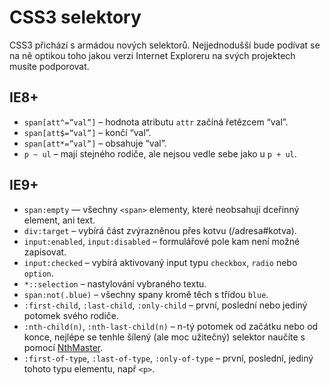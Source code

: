 CSS3 selektory
==============

CSS3 přichází s armádou nových selektorů. Nejjednodušší bude podívat se na ně optikou toho jakou verzi Internet Exploreru na svých projektech musíte podporovat.


IE8+
----

* `span[att^=”val”]` – hodnota atributu `attr` začíná řetězcem “val”.
* `span[att$=”val”]` – končí “val”.
* `span[att*=”val”]` – obsahuje “val”.
* `p ~ ul` – mají stejného rodiče, ale nejsou vedle sebe jako u `p + ul`.
  

IE9+
----

* `span:empty` — všechny `<span>` elementy, které neobsahují dceřinný element, ani text.
* `div:target` – vybírá část zvýrazněnou přes kotvu (/adresa#kotva).
* `input:enabled`, `input:disabled` – formulářové pole kam není možné zapisovat.
* `input:checked` – vybírá aktivovaný input typu `checkbox`, `radio` nebo `option`.
*  `*::selection` – nastylování vybraného textu.
* `span:not(.blue)` – všechny spany kromě těch s třídou `blue`.
* `:first-child`, `:last-child`, `:only-child` – první, poslední nebo jediný potomek svého rodiče.
* `:nth-child(n)`, `:nth-last-child(n)` – n-tý potomek od začátku nebo od konce, nejlépe se tenhle šílený (ale moc užitečný) selektor naučíte s pomocí [NthMaster](http://nthmaster.com/).
* `:first-of-type`, `:last-of-type`, `:only-of-type` – první, poslední, jediný tohoto typu elementu, např `<p>`.

  

